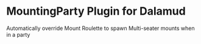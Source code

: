 # MountingParty Plugin for Dalamud

Automatically override Mount Roulette to spawn Multi-seater mounts when in a party
